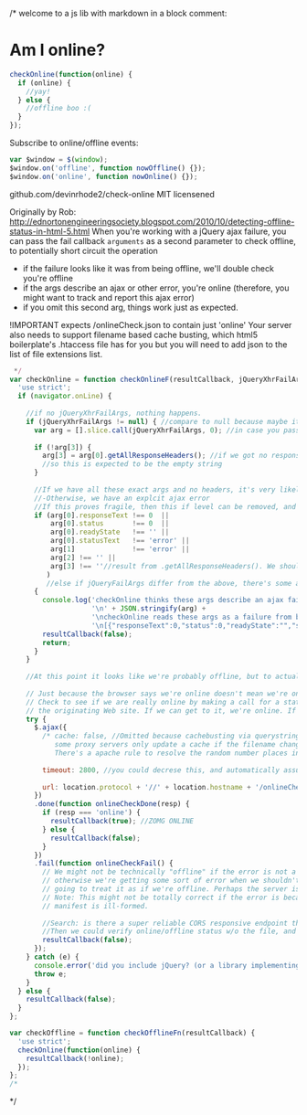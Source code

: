 /* welcome to a js lib with markdown in a block comment:
# Am I online?
```javascript
checkOnline(function(online) {
  if (online) {
    //yay!
  } else {
    //offline boo :(
  }
});
```

Subscribe to online/offline events:
```javascript
var $window = $(window);
$window.on('offline', function nowOffline() {});
$window.on('online', function nowOnline() {});
```

github.com/devinrhode2/check-online MIT licensened

Originally by Rob: http://ednortonengineeringsociety.blogspot.com/2010/10/detecting-offline-status-in-html-5.html
When you're working with a jQuery ajax failure, you can pass the fail callback `arguments`
as a second parameter to check offline, to potentially short circuit the operation
- if the failure looks like it was from being offline, we'll double check you're offline
- if the args describe an ajax or other error, you're online (therefore, you might want to track and report this ajax error)
- if you omit this second arg, things work just as expected.

!IMPORTANT expects /onlineCheck.json to contain just 'online'
Your server also needs to support filename based cache busting, which html5 boilerplate's .htaccess file has for you
but you will need to add json to the list of file extensions list.
```javascript
 */
var checkOnline = function checkOnlineF(resultCallback, jQueryXhrFailArgs) {
  'use strict';
  if (navigator.onLine) {
    
    //if no jQueryXhrFailArgs, nothing happens.
    if (jQueryXhrFailArgs != null) { //compare to null because maybe it's some other falsey value..
      var arg = [].slice.call(jQueryXhrFailArgs, 0); //in case you pass in the vanilla `arguments`
      
      if (!arg[3]) {
        arg[3] = arg[0].getAllResponseHeaders(); //if we got no response we should have no response headers
        //so this is expected to be the empty string
      }
      
      //If we have all these exact args and no headers, it's very likely we're offline.
      //-Otherwise, we have an explcit ajax error
      //If this proves fragile, then this if level can be removed, and the else branch deleted.
      if (arg[0].responseText !== 0  ||
          arg[0].status       !== 0  ||
          arg[0].readyState   !== '' ||
          arg[0].statusText   !== 'error' ||
          arg[1]              !== 'error' ||
          arg[2] !== '' ||
          arg[3] !== ''//result from .getAllResponseHeaders(). We should have no response headers, because we didn't get a response
         )
         //else if jQueryFailArgs differ from the above, there's some ajax error that isn't EXACTLY the error args from being offline.
      {
        console.log('checkOnline thinks these args describe an ajax failure (and you\'re online):' +
                    '\n' + JSON.stringify(arg) +
                    '\ncheckOnline reads these args as a failure from being offline:' +
                    '\n[{"responseText":0,"status":0,"readyState":"","statusText":"error"},"error","",""]');
        resultCallback(false);
        return;
      }
    }
    
    //At this point it looks like we're probably offline, but to actually assure we're online, we get some data over the network
    
    // Just because the browser says we're online doesn't mean we're online. The browser lies.
    // Check to see if we are really online by making a call for a static JSON resource on
    // the originating Web site. If we can get to it, we're online. If not, assume we're offline.
    try {
      $.ajax({
        /* cache: false, //Omitted because cachebusting via querystring is unreliable.
           some proxy servers only update a cache if the filename changes, not a querystring.
           There's a apache rule to resolve the random number places in the url in the HTML5 BoilerPlate .htaccess file */
        
        timeout: 2800, //you could decrese this, and automatically assume offline if the internet is just CRAWLING - this may already be too low
        
        url: location.protocol + '//' + location.hostname + '/onlineCheck.' + Math.random() * 99999999999999999 + '.json'
      })
      .done(function onlineCheckDone(resp) {
        if (resp === 'online') {
          resultCallback(true); //ZOMG ONLINE
        } else {
          resultCallback(false);
        }
      })
      .fail(function onlineCheckFail() {
        // We might not be technically "offline" if the error is not a timeout, but
        // otherwise we're getting some sort of error when we shouldn't, so we're
        // going to treat it as if we're offline. Perhaps the server is down.
        // Note: This might not be totally correct if the error is because the
        // manifest is ill-formed.
        
        //Search: is there a super reliable CORS responsive endpoint that the library could use?
        //Then we could verify online/offline status w/o the file, and can also discover if the server is down vs no internet
        resultCallback(false);
      });
    } catch (e) {
      console.error('did you include jQuery? (or a library implementing the same $.ajax api?)');
      throw e;
    }
  } else {
    resultCallback(false);
  }
};

var checkOffline = function checkOfflineFn(resultCallback) {
  'use strict';
  checkOnline(function(online) {
    resultCallback(!online);
  });
};
/*
```
*/
